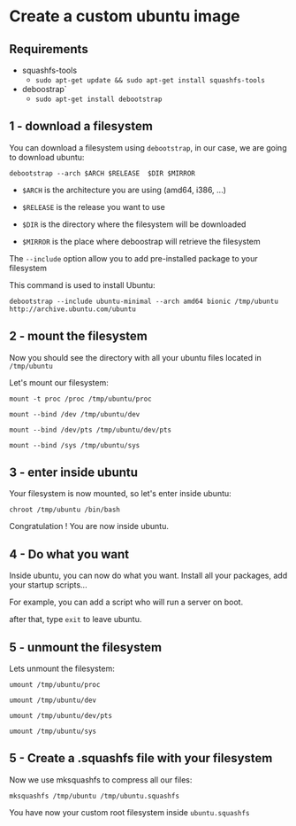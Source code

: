 # Create a custom ubuntu image

## Requirements

* squashfs-tools
    * `sudo apt-get update && sudo apt-get install squashfs-tools`
* deboostrap`
    * `sudo apt-get install debootstrap`
    
## 1 - download a filesystem 

You can download a filesystem using `debootstrap`, in our case, we are going to download ubuntu:

`debootstrap --arch $ARCH $RELEASE  $DIR $MIRROR`

* `$ARCH` is the architecture you are using (amd64, i386, ...)

* `$RELEASE` is the release you want to use

* `$DIR` is the directory where the filesystem will be downloaded

* `$MIRROR` is the place where deboostrap will retrieve the filesystem

The `--include` option allow you to add pre-installed package to your filesystem

This command is used to install Ubuntu:

`debootstrap --include ubuntu-minimal --arch amd64 bionic /tmp/ubuntu http://archive.ubuntu.com/ubuntu`

## 2 - mount the filesystem

Now you should see the directory with all your ubuntu files located in `/tmp/ubuntu`

Let's mount our filesystem:

`mount -t proc /proc /tmp/ubuntu/proc`

`mount --bind /dev /tmp/ubuntu/dev`

`mount --bind /dev/pts /tmp/ubuntu/dev/pts`

`mount --bind /sys /tmp/ubuntu/sys`

## 3 - enter inside ubuntu

Your filesystem is now mounted, so let's enter inside ubuntu:

`chroot /tmp/ubuntu /bin/bash`

Congratulation ! You are now inside ubuntu.

## 4 - Do what you want

Inside ubuntu, you can now do what you want. Install all your packages, add your startup scripts...

For example, you can add a script who will run a server on boot.

after that, type `exit` to leave ubuntu.

## 5 - unmount the filesystem

Lets unmount the filesystem:

`umount /tmp/ubuntu/proc`

`umount /tmp/ubuntu/dev`

`umount /tmp/ubuntu/dev/pts`

`umount /tmp/ubuntu/sys`

## 5 - Create a .squashfs file with your filesystem

Now we use mksquashfs to compress all our files:

`mksquashfs /tmp/ubuntu /tmp/ubuntu.squashfs`

You have now your custom root filesystem inside `ubuntu.squashfs`
